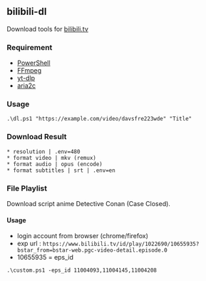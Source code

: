 
## bilibili-dl
Download tools for [bilibili.tv](https://www.bilibili.tv)
### Requirement
* [PowerShell](https://github.com/PowerShell/PowerShell)
* [FFmpeg](https://ffmpeg.org/download.html)
* [yt-dlp](https://github.com/yt-dlp/yt-dlp)
* [aria2c](https://github.com/aria2/aria2)

### Usage
```
.\dl.ps1 "https://example.com/video/davsfre223wde" "Title"
```

### Download Result
```
* resolution | .env=480
* format video | mkv (remux)
* format audio | opus (encode)
* format subtitles | srt | .env=en
```

### File Playlist
Download script anime Detective Conan (Case Closed).
#### Usage
- login account from browser (chrome/firefox)
- exp url : `https://www.bilibili.tv/id/play/1022690/10655935?bstar_from=bstar-web.pgc-video-detail.episode.0`
- 10655935 = eps_id
```
.\custom.ps1 -eps_id 11004093,11004145,11004208
```
